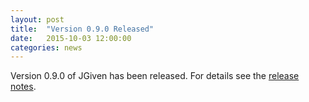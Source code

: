 ```yaml
---
layout: post
title:  "Version 0.9.0 Released"
date:   2015-10-03 12:00:00
categories: news
---
```

Version 0.9.0 of JGiven has been released. For details see the [release notes](https://github.com/TNG/JGiven/releases/tag/v0.9.0).

[jgiven-gh]: https://github.com/TNG/JGiven
[jgiven]:    http://jgiven.org
